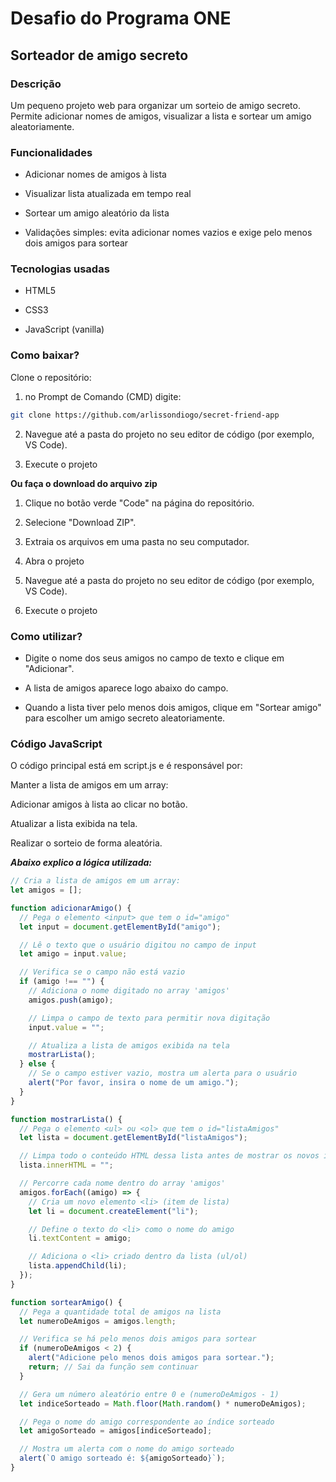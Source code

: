 # Desafio do Programa ONE

## Sorteador de amigo secreto

### Descrição

Um pequeno projeto web para organizar um sorteio de amigo secreto. Permite adicionar nomes de amigos, visualizar a lista e sortear um amigo aleatoriamente.

### Funcionalidades

- Adicionar nomes de amigos à lista

- Visualizar lista atualizada em tempo real

- Sortear um amigo aleatório da lista

- Validações simples: evita adicionar nomes vazios e exige pelo menos dois amigos para sortear

### Tecnologias usadas

- HTML5

- CSS3

- JavaScript (vanilla)

### Como baixar?

Clone o repositório:

1. no Prompt de Comando (CMD) digite:

```bash
git clone https://github.com/arlissondiogo/secret-friend-app

```

2. Navegue até a pasta do projeto no seu editor de código (por exemplo, VS Code).

3. Execute o projeto

**Ou faça o download do arquivo zip**

1. Clique no botão verde "Code" na página do repositório.

2. Selecione "Download ZIP".

3. Extraia os arquivos em uma pasta no seu computador.

4. Abra o projeto

5. Navegue até a pasta do projeto no seu editor de código (por exemplo, VS Code).

6. Execute o projeto

### Como utilizar?

- Digite o nome dos seus amigos no campo de texto e clique em "Adicionar".

- A lista de amigos aparece logo abaixo do campo.

- Quando a lista tiver pelo menos dois amigos, clique em "Sortear amigo" para escolher um amigo secreto aleatoriamente.

### Código JavaScript

O código principal está em script.js e é responsável por:

Manter a lista de amigos em um array:

Adicionar amigos à lista ao clicar no botão.

Atualizar a lista exibida na tela.

Realizar o sorteio de forma aleatória.

_**Abaixo explico a lógica utilizada:**_

```javascript
// Cria a lista de amigos em um array:
let amigos = [];
```

```javascript
function adicionarAmigo() {
  // Pega o elemento <input> que tem o id="amigo"
  let input = document.getElementById("amigo");

  // Lê o texto que o usuário digitou no campo de input
  let amigo = input.value;

  // Verifica se o campo não está vazio
  if (amigo !== "") {
    // Adiciona o nome digitado no array 'amigos'
    amigos.push(amigo);

    // Limpa o campo de texto para permitir nova digitação
    input.value = "";

    // Atualiza a lista de amigos exibida na tela
    mostrarLista();
  } else {
    // Se o campo estiver vazio, mostra um alerta para o usuário
    alert("Por favor, insira o nome de um amigo.");
  }
}
```

```javascript
function mostrarLista() {
  // Pega o elemento <ul> ou <ol> que tem o id="listaAmigos"
  let lista = document.getElementById("listaAmigos");

  // Limpa todo o conteúdo HTML dessa lista antes de mostrar os novos itens
  lista.innerHTML = "";

  // Percorre cada nome dentro do array 'amigos'
  amigos.forEach((amigo) => {
    // Cria um novo elemento <li> (item de lista)
    let li = document.createElement("li");

    // Define o texto do <li> como o nome do amigo
    li.textContent = amigo;

    // Adiciona o <li> criado dentro da lista (ul/ol)
    lista.appendChild(li);
  });
}
```

```javascript
function sortearAmigo() {
  // Pega a quantidade total de amigos na lista
  let numeroDeAmigos = amigos.length;

  // Verifica se há pelo menos dois amigos para sortear
  if (numeroDeAmigos < 2) {
    alert("Adicione pelo menos dois amigos para sortear.");
    return; // Sai da função sem continuar
  }

  // Gera um número aleatório entre 0 e (numeroDeAmigos - 1)
  let indiceSorteado = Math.floor(Math.random() * numeroDeAmigos);

  // Pega o nome do amigo correspondente ao índice sorteado
  let amigoSorteado = amigos[indiceSorteado];

  // Mostra um alerta com o nome do amigo sorteado
  alert(`O amigo sorteado é: ${amigoSorteado}`);
}
```
